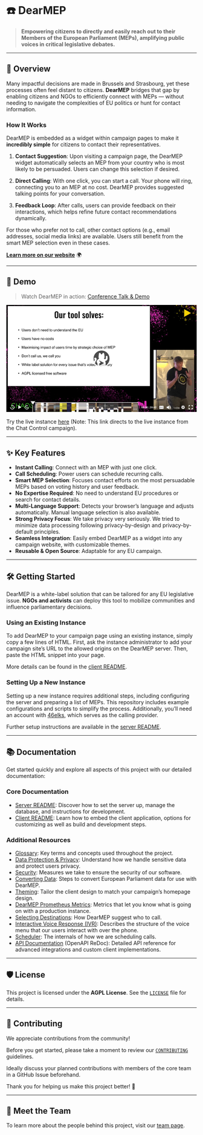 <!--
SPDX-FileCopyrightText: © 2022 Tim Weber
SPDX-FileCopyrightText: © 2024 Tobias Mühlberger

SPDX-License-Identifier: AGPL-3.0-or-later
-->

# ☎️ DearMEP

> **Empowering citizens to directly and easily reach out to their Members of the European Parliament (MEPs), amplifying public voices in critical legislative debates.**

---

## 🚀 Overview

Many impactful decisions are made in Brussels and Strasbourg, yet these processes often feel distant to citizens. **DearMEP** bridges that gap by enabling citizens and NGOs to efficiently connect with MEPs — without needing to navigate the complexities of EU politics or hunt for contact information.

### How It Works

DearMEP is embedded as a widget within campaign pages to make it **incredibly simple** for citizens to contact their representatives.

1. **Contact Suggestion**: Upon visiting a campaign page, the DearMEP widget automatically selects an MEP from your country who is most likely to be persuaded. Users can change this selection if desired.

2. **Direct Calling**: With one click, you can start a call. Your phone will ring, connecting you to an MEP at no cost. DearMEP provides suggested talking points for your conversation.

3. **Feedback Loop**: After calls, users can provide feedback on their interactions, which helps refine future contact recommendations dynamically.

For those who prefer not to call, other contact options (e.g., email addresses, social media links) are available. Users still benefit from the smart MEP selection even in these cases.

[**Learn more on our website**](https://dearmep.eu) 🌍

---

## 📸 Demo

> Watch DearMEP in action: [Conference Talk & Demo](https://dearmep.eu/concept/)

[![Video thumbnail for the conference talk](doc/img/dear-mep-talk-thumb.png)](https://dearmep.eu/concept/)

Try the live instance [here](https://dearmep.eu/showcase/chatcontrol/) (Note: This link directs to the live instance from the Chat Control campaign).

---

## ✨ Key Features

- **Instant Calling**: Connect with an MEP with just one click.
- **Call Scheduling**: Power users can schedule recurring calls.
- **Smart MEP Selection**: Focuses contact efforts on the most persuadable MEPs based on voting history and user feedback.
- **No Expertise Required**: No need to understand EU procedures or search for contact details.
- **Multi-Language Support**: Detects your browser’s language and adjusts automatically. Manual language selection is also available.
- **Strong Privacy Focus**: We take privacy very seriously. We tried to minimize data processing following privacy-by-design and privacy-by-default principles.
- **Seamless Integration**: Easily embed DearMEP as a widget into any campaign website, with customizable themes.
- **Reusable & Open Source**: Adaptable for any EU campaign.

---

## 🛠️ Getting Started

DearMEP is a white-label solution that can be tailored for any EU legislative issue. **NGOs and activists** can deploy this tool to mobilize communities and influence parliamentary decisions.

### Using an Existing Instance

To add DearMEP to your campaign page using an existing instance, simply copy a few lines of HTML. First, ask the instance administrator to add your campaign site’s URL to the allowed origins on the DearMEP server. Then, paste the HTML snippet into your page.

More details can be found in the [client README](./client/README.md).

### Setting Up a New Instance

Setting up a new instance requires additional steps, including configuring the server and preparing a list of MEPs. This repository includes example configurations and scripts to simplify the process. Additionally, you’ll need an account with [46elks](https://46elks.com/), which serves as the calling provider.

Further setup instructions are available in the [server README](./server/README.md).

---

## 📚 Documentation

Get started quickly and explore all aspects of this project with our detailed documentation:

### Core Documentation

- [Server README](./server/README.md): Discover how to set the server up, manage the database, and instructions for development.
- [Client README](./client/README.md): Learn how to embed the client application, options for customizing as well as build and development steps.

### Additional Resources

- [Glossary](./doc/glossary.md): Key terms and concepts used throughout the project.
- [Data Protection & Privacy](./doc/data-protection.md): Understand how we handle sensitive data and protect users privacy.
- [Security](./doc/security.md): Measures we take to ensure the security of our software.
- [Converting Data](./doc/data-conversion.md): Steps to convert European Parliament data for use with DearMEP.
- [Theming](./doc/theming.md): Tailor the client design to match your campaign’s homepage design.
- [DearMEP Prometheus Metrics](./doc/metrics.md): Metrics that let you know what is going on with a production instance.
- [Selecting Destinations](./doc/selecting-destinations.md): How DearMEP suggest who to call.
- [Interactive Voice Response (IVR)](./doc/ivr.md): Describes the structure of the voice menu that our users interact with over the phone.
- [Scheduler](./doc/scheduler.md): The internals of how we are scheduling calls.
- [API Documentation](https://redocly.github.io/redoc/?url=https://akvorrat.github.io/dearmep/openapi.json) (OpenAPI ReDoc): Detailed API reference for advanced integrations and custom client implementations.

---

## 🛡️ License

This project is licensed under the **AGPL License**. See the [`LICENSE`](LICENSE) file for details.

---

## 🤝 Contributing

We appreciate contributions from the community!

Before you get started, please take a moment to review our [`CONTRIBUTING`](CONTRIBUTING) guidelines.

Ideally discuss your planned contributions with members of the core team in a GitHub Issue beforehand.

Thank you for helping us make this project better! 🚀

---

## 👥 Meet the Team
To learn more about the people behind this project, visit our [team page](https://dearmep.eu/team/).
